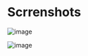 # Scrrenshots
![image](https://user-images.githubusercontent.com/5697998/128716249-1b605b18-1dbd-451e-a13a-29ac97007556.png)

![image](https://user-images.githubusercontent.com/5697998/128716404-32d22601-0309-4330-8f7a-0ae561ea6503.png)


